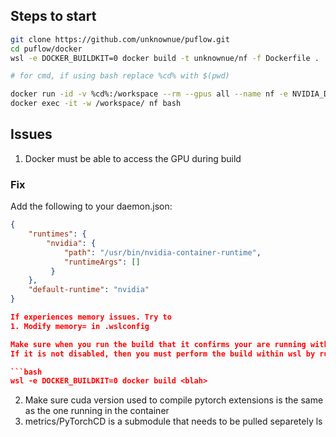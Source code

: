 ## Steps to start

```bash
git clone https://github.com/unknownue/puflow.git
cd puflow/docker
wsl -e DOCKER_BUILDKIT=0 docker build -t unknownue/nf -f Dockerfile .

# for cmd, if using bash replace %cd% with $(pwd)

docker run -id -v %cd%:/workspace --rm --gpus all --name nf -e NVIDIA_DRIVER_CAPABILITIES=graphics,display,compute,utility -w /workspace --shm-size 8G unknownue/nf
docker exec -it -w /workspace/ nf bash
```

## Issues

1. Docker must be able to access the GPU during build

### Fix

Add the following to your daemon.json:

````json
{
    "runtimes": {
        "nvidia": {
            "path": "/usr/bin/nvidia-container-runtime",
            "runtimeArgs": []
         }
    },
    "default-runtime": "nvidia"
}

If experiences memory issues. Try to
1. Modify memory= in .wslconfig

Make sure when you run the build that it confirms your are running with buildkit disabled.
If it is not disabled, then you must perform the build within wsl by running:

```bash
wsl -e DOCKER_BUILDKIT=0 docker build <blah>
````

2. Make sure cuda version used to compile pytorch extensions is the same as the one running in the container
3. metrics/PyTorchCD is a submodule that needs to be pulled separetely
   ls

